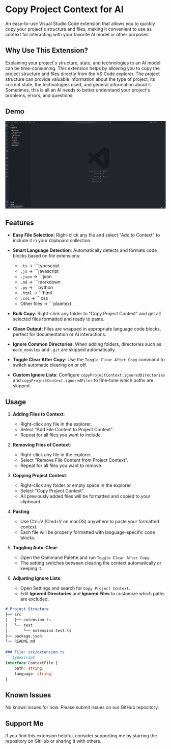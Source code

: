 # Copy Project Context for AI

An easy-to-use Visual Studio Code extension that allows you to quickly copy your project's structure and files, making it convenient to use as context for interacting with your favorite AI model or other purposes.

## Why Use This Extension?

Explaining your project's structure, state, and technologies to an AI model can be time-consuming. This extension helps by allowing you to copy the project structure and files directly from the VS Code explorer. The project structure can provide valuable information about the type of project, its current state, the technologies used, and general information about it. Sometimes, this is all an AI needs to better understand your project's problems, errors, and questions.

## Demo

![Demo](https://github.com/the-horizon-dev/ai-context-vscode-extension/blob/f82adaac78887b7c1e161554ebfa82a521b95e79/assets/extension.gif)

## Features

- **Easy File Selection**: Right-click any file and select "Add to Context" to include it in your clipboard collection.
- **Smart Language Detection**: Automatically detects and formats code blocks based on file extensions:
  - `.ts` → ```typescript
  - `.js` → ```javascript
  - `.json` → ```json
  - `.md` → ```markdown
  - `.py` → ```python
  - `.html` → ```html
  - `.css` → ```css
  - Other files → ```plaintext

- **Bulk Copy**: Right-click any folder to "Copy Project Context" and get all selected files formatted and ready to paste.
- **Clean Output**: Files are wrapped in appropriate language code blocks, perfect for documentation or AI interactions.
- **Ignore Common Directories**: When adding folders, directories such as `node_modules` and `.git` are skipped automatically.
- **Toggle Clear After Copy**: Use the `Toggle Clear After Copy` command to switch automatic clearing on or off.
- **Custom Ignore Lists**: Configure `copyProjectContext.ignoredDirectories` and `copyProjectContext.ignoredFiles` to fine-tune which paths are skipped.

## Usage

1. **Adding Files to Context**:
   - Right-click any file in the explorer.
   - Select "Add File Content to Project Context".
   - Repeat for all files you want to include.

2. **Removing Files of Context**:
   - Right-click any file in the explorer.
   - Select "Remove File Content from Project Context".
   - Repeat for all files you want to remove.

3. **Copying Project Context**:
   - Right-click any folder or empty space in the explorer.
   - Select "Copy Project Context".
   - All previously added files will be formatted and copied to your clipboard.

4. **Pasting**:
   - Use Ctrl+V (Cmd+V on macOS) anywhere to paste your formatted context.
   - Each file will be properly formatted with language-specific code blocks.
5. **Toggling Auto-Clear**:
   - Open the Command Palette and run `Toggle Clear After Copy`.
   - The setting switches between clearing the context automatically or keeping it.
6. **Adjusting Ignore Lists**:
   - Open Settings and search for `Copy Project Context`.
   - Edit **Ignored Directories** and **Ignored Files** to customize which paths are excluded.

```markdown
# Project Structure
├── src
│   ├── extension.ts
│   └── test
│       └── extension.test.ts
├── package.json
└── README.md

### File: src/extension.ts
```typescript
interface ContextFile {
    path: string;
    language: string;
}
```

## Known Issues

No known issues for now. Please submit issues on our GitHub repository.

## Support Me

If you find this extension helpful, consider supporting me by starring the repository on GitHub or sharing it with others.
